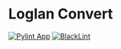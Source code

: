 # Loglan Convert

[![Pylint App](https://github.com/torrua/loglan_convert/actions/workflows/pylint_app.yml/badge.svg)](https://github.com/torrua/loglan_convert/actions/workflows/pylint_app.yml)
[![BlackLint](https://github.com/torrua/loglan_convert/actions/workflows/black.yml/badge.svg)](https://github.com/torrua/loglan_convert/actions/workflows/black.yml)